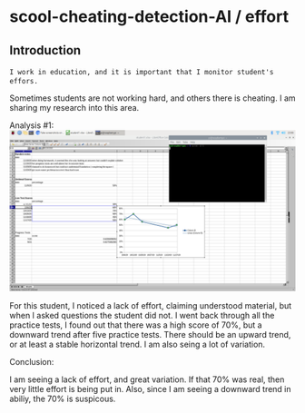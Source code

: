 # scool-cheating-detection-AI / effort

## Introduction

    I work in education, and it is important that I monitor student's effors.
Sometimes students are not working hard, and others there is cheating.  I am
sharing my research into this area.



Analysis #1:
![alt text](https://github.com/jim-cassidy/scool-cheating-detection-AI/blob/main/screenshots/screenshot1.png)

For this student, I noticed a lack of effort, claiming understood material, but when I asked questions
the student did not.  I went back through all the practice tests, I found out that there was a high score of
70%, but a downward trend after five practice tests.  There should be an upward trend, or at least a stable
horizontal trend.  I am also seing a lot of variation.  

Conclusion:

I am seeing a lack of effort, and great variation.  If that 70% was real, then very little effort is being
put in.  Also, since I am seeing a downward trend in abiliy, the 70% is suspicous.
